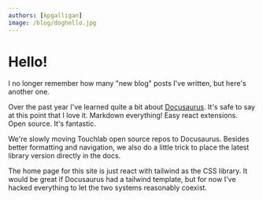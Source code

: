 ```yaml
---
authors: [kpgalligan]
image: /blog/doghello.jpg
---
```


# Hello!

I no longer remember how many "new blog" posts I've written, but here's another one.

<!--truncate-->

Over the past year I've learned quite a bit about [Docusaurus](https://docusaurus.io/). It's safe to say at this point that I love it. Markdown everything! Easy react extensions. Open source. It's fantastic.

We're slowly moving Touchlab open source repos to Docusaurus. Besides better formatting and navigation, we also do a little trick to place the latest library version directly in the docs.

The home page for this site is just react with tailwind as the CSS library. It would be great if Docusaurus had a tailwind template, but for now I've hacked everything to let the two systems reasonably coexist.